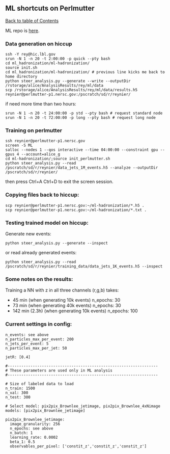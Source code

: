## ML shortcuts on Perlmutter
[Back to table of Contents](../README.md)

ML repo is [here](https://github.com/jdmulligan/ml-hadronization).

### Data generation on hiccup

```
ssh -Y rey@hic.lbl.gov
srun -N 1 -n 20 -t 2:00:00 -p quick --pty bash
cd ml_hadronization/ml-hadronization/
source init.sh
cd ml_hadronization/ml-hadronization/ # previous line kicks me back to home directory
python steer_analysis.py --generate --write --outputDir /rstorage/alice/AnalysisResults/rey/ml/data
scp /rstorage/alice/AnalysisResults/rey/ml/data/results.h5 reynier@perlmutter-p1.nersc.gov:/pscratch/sd/r/reynier/
```

if need more time than two hours:

```
srun -N 1 -n 20 -t 24:00:00 -p std --pty bash # request standard node
srun -N 1 -n 20 -t 72:00:00 -p long --pty bash # request long node
```

### Training on perlmutter

```
ssh reynier@perlmutter-p1.nersc.gov
screen -S ML
salloc --nodes 1 --qos interactive --time 04:00:00 --constraint gpu --gpus 4 --account=alice_g
cd ml-hadronization/;source init_perlmutter.sh
python steer_analysis.py --read /pscratch/sd/r/reynier/data_jets_1M_events.h5 --analyze --outputDir /pscratch/sd/r/reynier/
```

then press Ctrl+A Ctrl+D to exit the screen session.

### Copying files back to hiccup:

```
scp reynier@perlmutter-p1.nersc.gov:~/ml-hadronization/*.h5 .
scp reynier@perlmutter-p1.nersc.gov:~/ml-hadronization/*.txt .
```

### Testing trained model on hiccup:

Generate new events:

```
python steer_analysis.py --generate --inspect
```

or read already generated events:

```
python steer_analysis.py --read /pscratch/sd/r/reynier/training_data/data_jets_1K_events.h5 --inspect
```

### Some notes on the results:

Training a NN with z in all three channels (r,g,b) takes:

- 45 min (when generating 10k events) n_epochs: 30
- 73 min (when generating 40k events) n_epochs: 30
- 142 min (2.3h) (when generating 10k events) n_epochs: 100

### Current settings in config:
```
n_events: see above
n_particles_max_per_event: 200
n_jets_per_event: 5
n_particles_max_per_jet: 50

jetR: [0.4]

#------------------------------------------------------------------
# These parameters are used only in ML analysis
#------------------------------------------------------------------

# Size of labeled data to load
n_train: 1500
n_val: 300
n_test: 300

# Select model: pix2pix_Brownlee_jetimage, pix2pix_Brownlee_4xNimage
models: [pix2pix_Brownlee_jetimage]

pix2pix_Brownlee_jetimage:
  image_granularity: 256
  n_epochs: see above
  n_batch: 1
  learning_rate: 0.0002
  beta_1: 0.5
  observables_per_pixel: ['constit_z','constit_z','constit_z']
```

